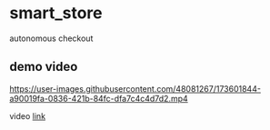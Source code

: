# smart_store
autonomous checkout
## demo video




https://user-images.githubusercontent.com/48081267/173601844-a90019fa-0836-421b-84fc-dfa7c4c4d7d2.mp4

video [link](https://drive.google.com/file/d/17aFSZtgrn2JRoxW_Zc03ehEvoOI9yhqs/view?usp=sharing)
